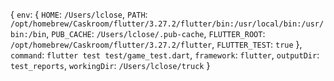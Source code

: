 {
  `env`: {
    `HOME`: `/Users/lclose`,
    `PATH`: `/opt/homebrew/Caskroom/flutter/3.27.2/flutter/bin:/usr/local/bin:/usr/bin:/bin`,
    `PUB_CACHE`: `/Users/lclose/.pub-cache`,
    `FLUTTER_ROOT`: `/opt/homebrew/Caskroom/flutter/3.27.2/flutter`,
    `FLUTTER_TEST`: `true`
  },
  `command`: `flutter test test/game_test.dart`,
  `framework`: `flutter`,
  `outputDir`: `test_reports`,
  `workingDir`: `/Users/lclose/truck`
}

